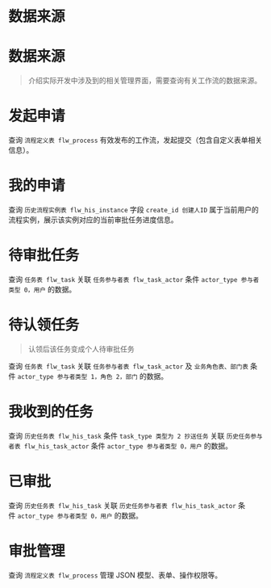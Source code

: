 # 数据来源

# **数据来源**

> 介绍实际开发中涉及到的相关管理界面，需要查询有关工作流的数据来源。
> 

# **发起申请**

查询 `流程定义表 flw_process` 有效发布的工作流，发起提交（包含自定义表单相关信息）。

# **我的申请**

查询 `历史流程实例表 flw_his_instance` 字段 `create_id 创建人ID` 属于当前用户的流程实例，展示该实例对应的当前审批任务进度信息。

# **待审批任务**

查询 `任务表 flw_task` 关联 `任务参与者表 flw_task_actor` 条件 `actor_type 参与者类型 0，用户` 的数据。

# **待认领任务**

> 认领后该任务变成个人待审批任务
> 

查询 `任务表 flw_task` 关联 `任务参与者表 flw_task_actor` 及 `业务角色表、部门表` 条件 `actor_type 参与者类型 1，角色 2，部门` 的数据。

# **我收到的任务**

查询 `历史任务表 flw_his_task` 条件 `task_type 类型为 2 抄送任务` 关联 `历史任务参与者表 flw_his_task_actor` 条件 `actor_type 参与者类型 0，用户` 的数据。

# **已审批**

查询 `历史任务表 flw_his_task` 关联 `历史任务参与者表 flw_his_task_actor` 条件 `actor_type 参与者类型 0，用户` 的数据。

# **审批管理**

查询 `流程定义表 flw_process` 管理 JSON 模型、表单、操作权限等。